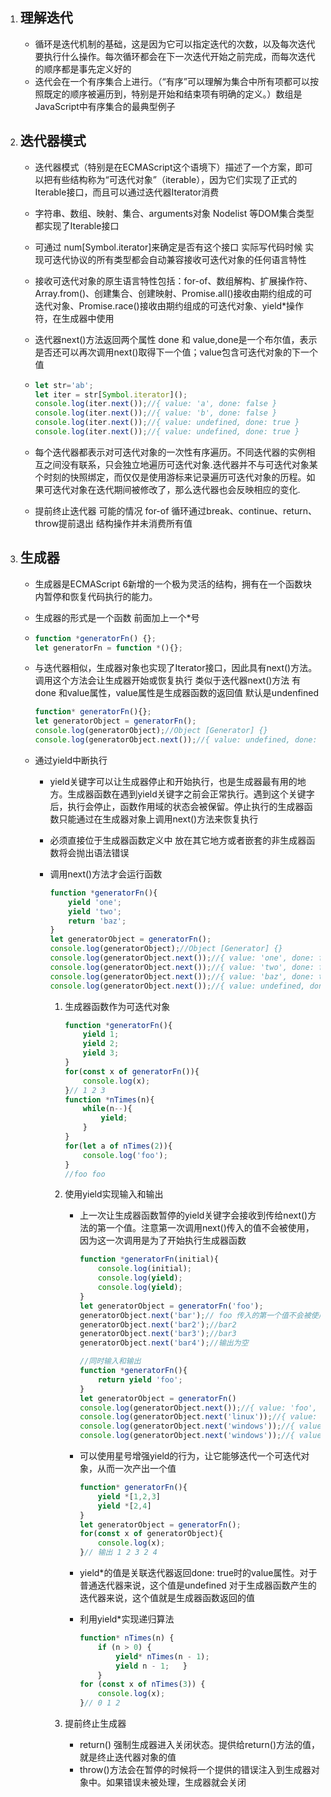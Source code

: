 1. ## 理解迭代

   - 循环是迭代机制的基础，这是因为它可以指定迭代的次数，以及每次迭代要执行什么操作。每次循环都会在下一次迭代开始之前完成，而每次迭代的顺序都是事先定义好的
   - 迭代会在一个有序集合上进行。（“有序”可以理解为集合中所有项都可以按照既定的顺序被遍历到，特别是开始和结束项有明确的定义。）数组是JavaScript中有序集合的最典型例子

2. ## 迭代器模式

   - 迭代器模式（特别是在ECMAScript这个语境下）描述了一个方案，即可以把有些结构称为“可迭代对象”（iterable），因为它们实现了正式的Iterable接口，而且可以通过迭代器Iterator消费

   - 字符串、数组、映射、集合、arguments对象 Nodelist 等DOM集合类型都实现了Iterable接口

   - 可通过 num[Symbol.iterator]来确定是否有这个接口 实际写代码时候 实现可迭代协议的所有类型都会自动兼容接收可迭代对象的任何语言特性 

   - 接收可迭代对象的原生语言特性包括：for-of、数组解构、扩展操作符、Array.from()、创建集合、创建映射、Promise.all()接收由期约组成的可迭代对象、Promise.race()接收由期约组成的可迭代对象、yield*操作符，在生成器中使用

   - 迭代器next()方法返回两个属性 done 和 value,done是一个布尔值，表示是否还可以再次调用next()取得下一个值；value包含可迭代对象的下一个值

   - ```javascript
     let str='ab';
     let iter = str[Symbol.iterator]();
     console.log(iter.next());//{ value: 'a', done: false }
     console.log(iter.next());//{ value: 'b', done: false }
     console.log(iter.next());//{ value: undefined, done: true }
     console.log(iter.next());//{ value: undefined, done: true }
     ```

   - 每个迭代器都表示对可迭代对象的一次性有序遍历。不同迭代器的实例相互之间没有联系，只会独立地遍历可迭代对象.迭代器并不与可迭代对象某个时刻的快照绑定，而仅仅是使用游标来记录遍历可迭代对象的历程。如果可迭代对象在迭代期间被修改了，那么迭代器也会反映相应的变化.

   - 提前终止迭代器 可能的情况 for-of 循环通过break、continue、return、throw提前退出  结构操作并未消费所有值

3. ## 生成器

   - 生成器是ECMAScript  6新增的一个极为灵活的结构，拥有在一个函数块内暂停和恢复代码执行的能力。

   - 生成器的形式是一个函数 前面加上一个*号

   - ```javascript
     function *generatorFn() {};
     let generatorFn = function *(){};
     ```

   - 与迭代器相似，生成器对象也实现了Iterator接口，因此具有next()方法。调用这个方法会让生成器开始或恢复执行 类似于迭代器next()方法 有done 和value属性，value属性是生成器函数的返回值 默认是undenfined

     ```javascript
     function* generatorFn(){};
     let generatorObject = generatorFn();
     console.log(generatorObject);//Object [Generator] {}
     console.log(generatorObject.next());//{ value: undefined, done: true }
     
     ```

   - 通过yield中断执行

     - yield关键字可以让生成器停止和开始执行，也是生成器最有用的地方。生成器函数在遇到yield关键字之前会正常执行。遇到这个关键字后，执行会停止，函数作用域的状态会被保留。停止执行的生成器函数只能通过在生成器对象上调用next()方法来恢复执行

     - 必须直接位于生成器函数定义中 放在其它地方或者嵌套的非生成器函数将会抛出语法错误

     - 调用next()方法才会运行函数

       ```javascript
       function *generatorFn(){
           yield 'one';
           yield 'two';
           return 'baz';
       }
       let generatorObject = generatorFn();
       console.log(generatorObject);//Object [Generator] {}
       console.log(generatorObject.next());//{ value: 'one', done: false }
       console.log(generatorObject.next());//{ value: 'two', done: false }
       console.log(generatorObject.next());//{ value: 'baz', done: true }
       console.log(generatorObject.next());//{ value: undefined, done: true }
       ```

       1. 生成器函数作为可迭代对象

          ```javascript
          function *generatorFn(){
              yield 1;
              yield 2;
              yield 3;
          }
          for(const x of generatorFn()){
              console.log(x);
          }// 1 2 3
          function *nTimes(n){
              while(n--){
                  yield;
              }
          }
          for(let a of nTimes(2)){
              console.log('foo');
          }
          //foo foo
          ```

       2. 使用yield实现输入和输出

          - 上一次让生成器函数暂停的yield关键字会接收到传给next()方法的第一个值。注意第一次调用next()传入的值不会被使用，因为这一次调用是为了开始执行生成器函数

            ```javascript
            function *generatorFn(initial){
                console.log(initial);
                console.log(yield);
                console.log(yield);
            }
            let generatorObject = generatorFn('foo');
            generatorObject.next('bar');// foo 传入的第一个值不会被使用
            generatorObject.next('bar2');//bar2
            generatorObject.next('bar3');//bar3
            generatorObject.next('bar4');//输出为空
            
            //同时输入和输出
            function *generatorFn(){
                return yield 'foo';
            }
            let generatorObject = generatorFn()
            console.log(generatorObject.next());//{ value: 'foo', done: false }
            console.log(generatorObject.next('linux'));//{ value: 'linux', done: true }
            console.log(generatorObject.next('windows'));//{ value: undefined, done: true }
            console.log(generatorObject.next('windows'));//{ value: undefined, done: true }
            ```

          - 可以使用星号增强yield的行为，让它能够迭代一个可迭代对象，从而一次产出一个值

            ```javascript
            function* generatorFn(){
                yield *[1,2,3]
                yield *[2,4]
            }
            let generatorObject = generatorFn();
            for(const x of generatorObject){
                console.log(x);
            }// 输出 1 2 3 2 4
            ```

          - yield*的值是关联迭代器返回done: true时的value属性。对于普通迭代器来说，这个值是undefined 对于生成器函数产生的迭代器来说，这个值就是生成器函数返回的值

          - 利用yield*实现递归算法

            ```javascript
            function* nTimes(n) {   
                if (n > 0) {  
                    yield* nTimes(n - 1); 
                    yield n - 1;   } 
                } 
            for (const x of nTimes(3)) {   
                console.log(x); 
            }// 0 1 2
            ```

       3. 提前终止生成器

          - return() 强制生成器进入关闭状态。提供给return()方法的值，就是终止迭代器对象的值
          - throw()方法会在暂停的时候将一个提供的错误注入到生成器对象中。如果错误未被处理，生成器就会关闭


